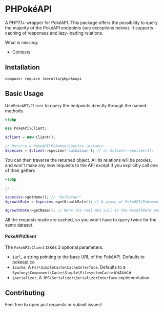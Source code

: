 # PHPokéAPI

A PHP7.1+ wrapper for PokéAPI. This package offers the possibility to query the majority of the PokéAPI endpoints (see exceptions below). It supports caching of responses and lazy-loading relations.

What is missing:

- Contests

## Installation

`composer require lmerotta/phpokeapi`

## Basic Usage

Use`PokeAPI\Client` to query the endpoints directly through the named methods.

```php
<?php

use PokeAPI\Client;

$client = new Client();

// Returns a PokeAPI\Pokemon\Species instance
$species = $client->species('bulbasaur'); // or $client->species(1);

````
You can then traverse the returned object. All its relations will be proxies, and won't make any new requests to the API except if you explicitly call one of their getters

```php
<?php

// ...

$species->getName(); // 'bulbasaur'
$growthRate = $species->getGrowthRate(); // A proxy of PokeAPI\Pokemon\GrowthRate 

$growthRate->getName(); // Here the real API call to the GrowthRate endpoint is made 

```

All the requests made are cached, so you won't have to query twice for the same dataset.

#### PokeAPI\Client

The `PokeAPI\Client` takes 3 optional parameters:
- `$url`, a string pointing to the base URL of the PokéAPI. Defaults to pokeapi.co
- `$cache`, A `Psr\SimpleCache\CacheInterface`. Defaults to a `Symfony\Component\Cache\Simple\FilesystemCache` instance
- `$serializer`, A `JMS\Serializer\SerializerInterface` implementation.

## Contributing

Feel free to open pull requests or submit issues!